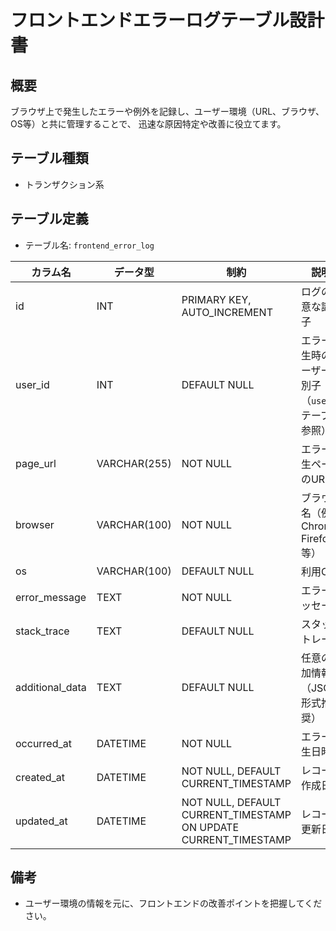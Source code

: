 # フロントエンドエラーログテーブル設計書

## 概要
ブラウザ上で発生したエラーや例外を記録し、ユーザー環境（URL、ブラウザ、OS等）と共に管理することで、
迅速な原因特定や改善に役立てます。

## テーブル種類
- トランザクション系

## テーブル定義
- テーブル名: `frontend_error_log`

| カラム名         | データ型      | 制約                                      | 説明                                    |
|------------------|---------------|-------------------------------------------|-----------------------------------------|
| id               | INT           | PRIMARY KEY, AUTO_INCREMENT               | ログの一意な識別子                        |
| user_id          | INT           | DEFAULT NULL                              | エラー発生時のユーザー識別子（`user` テーブル参照） |
| page_url         | VARCHAR(255)  | NOT NULL                                  | エラー発生ページのURL                      |
| browser          | VARCHAR(100)  | NOT NULL                                  | ブラウザ名（例: Chrome, Firefox 等）        |
| os               | VARCHAR(100)  | DEFAULT NULL                              | 利用OS                                   |
| error_message    | TEXT          | NOT NULL                                  | エラーメッセージ                          |
| stack_trace      | TEXT          | DEFAULT NULL                              | スタックトレース                          |
| additional_data  | TEXT          | DEFAULT NULL                              | 任意の追加情報（JSON形式推奨）              |
| occurred_at      | DATETIME      | NOT NULL                                  | エラー発生日時                           |
| created_at       | DATETIME      | NOT NULL, DEFAULT CURRENT_TIMESTAMP       | レコード作成日時                        |
| updated_at       | DATETIME      | NOT NULL, DEFAULT CURRENT_TIMESTAMP ON UPDATE CURRENT_TIMESTAMP | レコード更新日時            |

## 備考
- ユーザー環境の情報を元に、フロントエンドの改善ポイントを把握してください。
